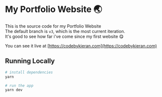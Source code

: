 # My Portfolio Website 🌏

This is the source code for my Portfolio Website\
The default branch is `v3`, which is the most current iteration.\
It's good to see how far i've come since my first website 😋

You can see it live at [https://codebykieran.com](https://codebykieran.com)

## Running Locally

```bash
# install dependencies
yarn

# run the app
yarn dev
```
